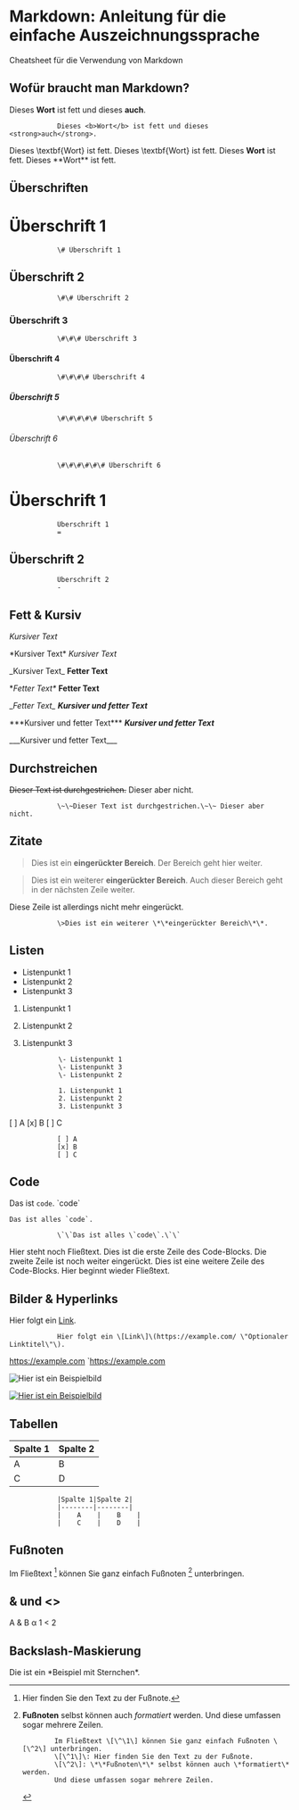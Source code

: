 # Markdown: Anleitung für die einfache Auszeichnungssprache
Cheatsheet für die Verwendung von Markdown

## Wofür braucht man Markdown?
<p>Dieses <b>Wort</b> ist fett und dieses <strong>auch</strong>.</p>

                Dieses <b>Wort</b> ist fett und dieses <strong>auch</strong>.

Dieses \textbf{Wort} ist fett.
            Dieses \textbf{Wort} ist fett.
Dieses **Wort** ist fett.
                Dieses \*\*Wort\*\* ist fett.

## Überschriften

# Überschrift 1
                \# Überschrift 1
## Überschrift 2
                \#\# Überschrift 2
### Überschrift 3
                \#\#\# Überschrift 3
#### Überschrift 4
                \#\#\#\# Überschrift 4
##### Überschrift 5
                \#\#\#\#\# Überschrift 5
###### Überschrift 6
                \#\#\#\#\#\# Überschrift 6


Überschrift 1
=

                Überschrift 1
                =

Überschrift 2
-

                Überschrift 2
                -

## Fett & Kursiv
*Kursiver Text*</p>
                \*Kursiver Text\*
_Kursiver Text_</p>
                \_Kursiver Text\_
**Fetter Text**</p>
                \**Fetter Text\**
__Fetter Text__</p>
                \__Fetter Text\__
***Kursiver und fetter Text***</p>
                \*\*\*Kursiver und fetter Text\*\*\*
___Kursiver und fetter Text___</p>
                \_\_\_Kursiver und fetter Text\_\_\_

## Durchstreichen
~~Dieser Text ist durchgestrichen.~~ Dieser aber nicht.

                \~\~Dieser Text ist durchgestrichen.\~\~ Dieser aber nicht.

## Zitate
>Dies ist ein **eingerückter Bereich**.
>Der Bereich geht hier weiter.

>Dies ist ein weiterer **eingerückter Bereich**.
Auch dieser Bereich geht in der nächsten Zeile weiter.

Diese Zeile ist allerdings nicht mehr eingerückt.

                \>Dies ist ein weiterer \*\*eingerückter Bereich\*\*.

## Listen
- Listenpunkt 1
- Listenpunkt 2
- Listenpunkt 3

1. Listenpunkt 1
2. Listenpunkt 2
3. Listenpunkt 3

                \- Listenpunkt 1
                \- Listenpunkt 3
                \- Listenpunkt 2

                1. Listenpunkt 1
                2. Listenpunkt 2
                3. Listenpunkt 3

[ ] A
[x] B
[ ] C

                [ ] A
                [x] B
                [ ] C

## Code
Das ist `code`.
                \`code\`

``Das ist alles `code`.``

                \`\`Das ist alles \`code\`.\`\`

Hier steht noch Fließtext.
  Dies ist die erste Zeile des Code-Blocks.
     Die zweite Zeile ist noch weiter eingerückt.
  Dies ist eine weitere Zeile des Code-Blocks.
Hier beginnt wieder Fließtext.

## Bilder & Hyperlinks
Hier folgt ein [Link](https://example.com/ "Optionaler Linktitel").

                Hier folgt ein \[Link\]\(https://example.com/ \"Optionaler Linktitel\"\).

<https://example.com>
`https://example.com

![Hier ist ein Beispielbild](https://example.com/bild.jpg)

[![Hier ist ein Beispielbild](https://example.com/bild.jpg)](https://example.com)

## Tabellen

|Spalte 1|Spalte 2|
|--------|--------|
|    A    |    B    |
|    C    |    D    |

                |Spalte 1|Spalte 2|
                |--------|--------|
                |    A    |    B    |
                |    C    |    D    |

## Fußnoten
Im Fließtext [^1] können Sie ganz einfach Fußnoten [^2] unterbringen.
[^1]: Hier finden Sie den Text zu der Fußnote.
[^2]: **Fußnoten** selbst können auch *formatiert* werden.
Und diese umfassen sogar mehrere Zeilen.

                Im Fließtext \[\^\1\] können Sie ganz einfach Fußnoten \[\^2\] unterbringen.
                \[\^1\]\: Hier finden Sie den Text zu der Fußnote.
                \[\^2\]: \*\*Fußnoten\*\* selbst können auch \*formatiert\* werden.
                Und diese umfassen sogar mehrere Zeilen.

## & und <>
A & B
&alpha;
1 < 2
<p>

## Backslash-Maskierung
Die ist ein \*Beispiel mit Sternchen\*.